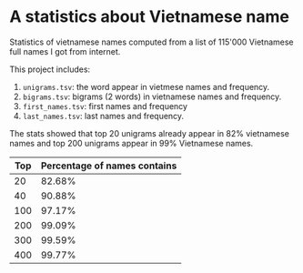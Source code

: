 # A statistics about Vietnamese name

Statistics of vietnamese names computed from a list of 115'000 Vietnamese full names I got from internet.

This project includes:

1. `unigrams.tsv`: the word appear in vietmese names and frequency.
2. `bigrams.tsv`: bigrams (2 words) in vietnamese names and frequency.
3. `first_names.tsv`: first names and frequency
4. `last_names.tsv`: last names and frequency.

The stats showed that top 20 unigrams already appear in 82% vietnamese names and top 200 unigrams appear in 99% Vietnamese names.

| Top  | Percentage of names contains |
|-|-|
| 20 | 	82.68% |
| 40 |	90.88% |
| 100 |	97.17% |
| 200 |	99.09% |
| 300 |	99.59% |
| 400 |	99.77% |
